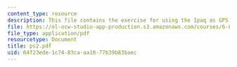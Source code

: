 ```yaml
---
content_type: resource
description: This file contains the exercise for using the Ipaq as GPS.
file: https://ol-ocw-studio-app-production.s3.amazonaws.com/courses/6-883-pervasive-human-centric-computing-sma-5508-spring-2006/64f23ede1c7483caaa1077b39b83baec_ps2.pdf
file_type: application/pdf
resourcetype: Document
title: ps2.pdf
uid: 64f23ede-1c74-83ca-aa10-77b39b83baec
---
```

